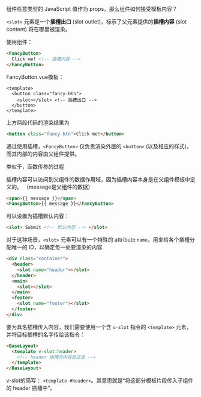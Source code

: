 
组件任意类型的 JavaScript 值作为 props，那么组件如何接受模板内容？

`<slot>` 元素是一个**插槽出口** (slot outlet)，标示了父元素提供的**插槽内容** (slot content) 将在哪里被渲染。

使用组件：
```html
<FancyButton>
  Click me! <!-- 插槽内容 -->
</FancyButton>
```

FancyButton.vue模板：
```vue
<template>
  <button class="fancy-btn">
    <slot></slot> <!-- 插槽出口 -->
  </button>
</template>
```


上方两段代码的渲染结果为

```html
<button class="fancy-btn">Click me!</button>
```

通过使用插槽，`<FancyButton>` 仅负责渲染外层的 `<button>` (以及相应的样式)，而其内部的内容由父组件提供。

类似于，函数传参的过程

插槽内容可以访问到父组件的数据作用域，因为插槽内容本身是在父组件模板中定义的。
（message是父组件的数据）
```html
<span>{{ message }}</span>
<FancyButton>{{ message }}</FancyButton>
```

可以设置为插槽默认内容：
```html
<slot> Submit <!-- 默认内容 --> </slot>
```

对于这种场景，`<slot>` 元素可以有一个特殊的 attribute `name`，用来给各个插槽分配唯一的 ID，以确定每一处要渲染的内容

```html
<div class="container">
  <header>
    <slot name="header"></slot>
  </header>
  <main>
    <slot></slot>
  </main>
  <footer>
    <slot name="footer"></slot>
  </footer>
</div>
```

要为具名插槽传入内容，我们需要使用一个含 `v-slot` 指令的 `<template>` 元素，并将目标插槽的名字传给该指令：

```html
<BaseLayout>
  <template v-slot:header>
    <!-- header 插槽的内容放这里 -->
  </template>
</BaseLayout>
```

v-slot的简写：
`<template #header>`。其意思就是“将这部分模板片段传入子组件的 header 插槽中”。

